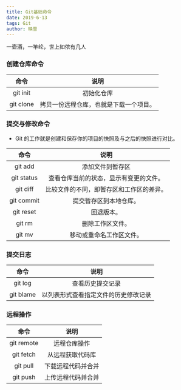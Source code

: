 ```yaml
---
title: Git基础命令
date: 2019-6-13
tags: Git
author: 映雪
---
```


一壶酒，一竿纶，世上如侬有几人

<!--more-->

### 创建仓库命令

|   命令    |                  说明                  |
| :-------: | :------------------------------------: |
| git init  |               初始化仓库               |
| git clone | 拷贝一份远程仓库，也就是下载一个项目。 |

### 提交与修改命令

- Git 的工作就是创建和保存你的项目的快照及与之后的快照进行对比。

|    命令    |                   说明                   |
| :--------: | :--------------------------------------: |
|  git add   |             添加文件到暂存区             |
| git status |  查看仓库当前的状态，显示有变更的文件。  |
|  git diff  | 比较文件的不同，即暂存区和工作区的差异。 |
| git commit |          提交暂存区到本地仓库。          |
| git reset  |                回退版本。                |
|   git rm   |             删除工作区文件。             |
|   git mv   |         移动或重命名工作区文件。         |

### 提交日志

|       命令       |                 说明                 |
| :--------------: | :----------------------------------: |
|     git log      |           查看历史提交记录           |
| git blame <file> | 以列表形式查看指定文件的历史修改记录 |

### 远程操作

|    命令    |        说明        |
| :--------: | :----------------: |
| git remote |    远程仓库操作    |
| git fetch  |  从远程获取代码库  |
|  git pull  | 下载远程代码并合并 |
|  git push  | 上传远程代码并合并 |
